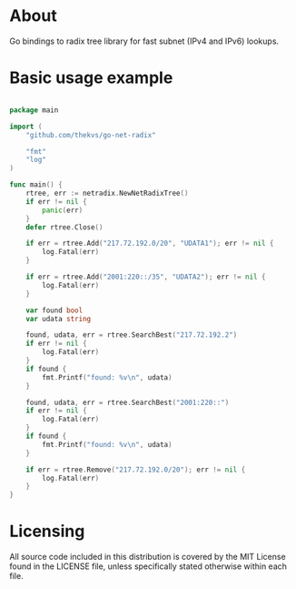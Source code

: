 About
=====

Go bindings to radix tree library for fast subnet (IPv4 and IPv6) lookups.

Basic usage example
===================
```go

package main

import (
    "github.com/thekvs/go-net-radix"

    "fmt"
    "log"
)

func main() {
    rtree, err := netradix.NewNetRadixTree()
    if err != nil {
        panic(err)
    }
    defer rtree.Close()

    if err = rtree.Add("217.72.192.0/20", "UDATA1"); err != nil {
        log.Fatal(err)
    }

    if err = rtree.Add("2001:220::/35", "UDATA2"); err != nil {
        log.Fatal(err)
    }

    var found bool
    var udata string

    found, udata, err = rtree.SearchBest("217.72.192.2")
    if err != nil {
        log.Fatal(err)
    }
    if found {
        fmt.Printf("found: %v\n", udata)
    }

    found, udata, err = rtree.SearchBest("2001:220::")
    if err != nil {
        log.Fatal(err)
    }
    if found {
        fmt.Printf("found: %v\n", udata)
    }

    if err = rtree.Remove("217.72.192.0/20"); err != nil {
        log.Fatal(err)
    }
}

```

Licensing
=========

All source code included in this distribution is covered by the MIT License found in the LICENSE file,
unless specifically stated otherwise within each file.

